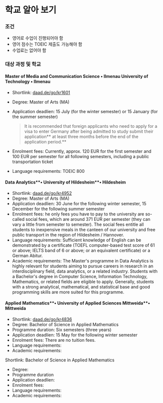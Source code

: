 # 학교 알아 보기

### 조건

* 영어로 수업이 진행되어야 함
* 영어 점수는 TOEIC 제출도 가능해야 함
* 수업료는 없어야 함

### 대상 과정 및 학교

#### Master of Media and Communication Science • Ilmenau University of Technology • Ilmenau

* Shortlink: [daad.de/go/kr1601](https://daad.de/go/kr1601)
* Degree: Master of Arts \(MA\)
* Application deadlien: 15 July \(for the winter semester\) or 15 January \(for the summer semester\)

  > It is recommended that foreign applicants who need to apply for a visa to enter Germany after being admitted to study submit their application** at least three months before the end of the application period.**

* Enrolment fees: Currently, approx. 120 EUR for the first semester and 100 EUR per semester for all following semesters, including a public transportation ticket
* Language requirements: TOEIC 800

#### Data Analytics**• University of Hildesheim**• Hildesheim

* Shortlink: [daad.de/go/kr4952](https://daad.de/go/kr4952)
* Degree: Master of Arts \(MA\)
* Application deadlien: 30 June for the following winter semester, 15 December for the following summer semester
* Enrolment fees: he only fees you have to pay to the university are so-called social fees, which are around 371 EUR per semester \(they can vary a little from semester to semester\). The social fees entitle all students to inexpensive meals in the canteen of our university and free public transport in the region of Hildesheim / Hannover.
* Language requirements: Sufficient knowledge of English can be demonstrated by a certificate \(TOEFL computer-based test score of 61 or above; IELTS band of 6 or above; or an equivalent certificate\) or a German Abitur.
* Academic requirements: The Master's programme in Data Analytics is highly relevant for students aiming to pursue careers in research in an interdisciplinary field, data analytics, or a related industry. Students with a Bachelor's degree in Computer Science, Information Technology, Mathematics, or related fields are eligible to apply. Generally, students with a strong analytical, mathematical, and statistical base and good programming skills are more suited for this programme.

#### Applied Mathematics**• University of Applied Sciences Mittweida**• Mittweida

* Shortlink: [daad.de/go/kr4836](https://daad.de/go/kr4836)
* Degree: Bachelor of Science in Applied Mathematics
* Programme duration: Six semesters \(three years\)
* Application deadlien: 15 May for the following winter semester
* Enrolment fees: There are no tuition fees.
* Language requirements: 
* Academic requirements: 







Shortlink: Bachelor of Science in Applied Mathematics

* Degree: 
* Programme duration
* Application deadlien: 
* Enrolment fees:
* Language requirements: 
* Academic requirements: 



